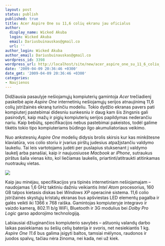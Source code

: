 ```yaml
---
layout: post
status: publish
published: true
title: Acer Aspire One su 11,6 colių ekranu jau oficialus
author:
  display_name: Wicked Akuba
  login: Wicked Akuba
  email: Dariusbuinauskas@gmail.co
  url: ''
author_login: Wicked Akuba
author_email: Dariusbuinauskas@gmail.co
wordpress_id: 3398
wordpress_url: http://localhost/site/new/acer_aspire_one_su_11_6_coliu_ekranu_jau_oficialus/
date: '2009-04-09 20:36:46 +0300'
date_gmt: '2009-04-09 20:36:46 +0300'
categories:
- Naujienos
---
```

<p>Didžiausia pasaulyje nešiojamųjų kompiuterių gamintoja <i>Acer</i> trečiadienį paskelbė apie <i>Aspire One</i> internetinių nešiojamųjų serijos atnaujinimą 11,6 colių įstrižainės ekraną turinčiu modeliu. Tokio dydžio ekranas pavers pati kompiuterį pastebimai didesniu sunkesniu ir daug kam šis žingsnis gali pasirodyti, kaip mažų ir pigių kompiuterių serijos papildymas nederančiu nariu. Kaip bebūtų, specifikacijos nebus pastebimai pakeistos, todėl galime tikėtis tokio tipo kompiuteriams būdingo ilgo akumuliatoriaus veikimo.</p>
<p>Nuo ankstesnių <i>Aspire One</i> modelių didysis brolis skirsis kur kas minkštesne klaviatūra, vos colio storiu ir įvarius pirštų judesius atpažįstančiu valdymo laukeliu. Tai leis vartotojams judėti per puslapius stuksenant į valdymo laukelį arba panašiai, kaip ir naujuosiuose <i>Macbook</i> ar <i>iPhone</i>, sutraukus pirštus šalia vienas kito, kol liečiamas laukelis, priartinti/atitraukti atitinkamas nuotraukų vietas. </p>
<p><img src="http://akuba.technews.lt/acer116aspireone.jpg" /></p>
<p>Kaip jau minėjau, specifikacijos yra tipinės internetiniam nešiojamajam – naudojamas 1,6 GHz taktiniu dažniu veikiantis <i>Intel Atom</i> procesorius, 160 GB talpos kietasis diskas bei <i>Windows XP </i> operacinė sistema. 11,6 colio įstrižainės skystųjų kristalų ekranas bus apšviestas LED elementų pagalba ir galės veikti iki 1366 x 768 raiška. Gamintojas kompiuteryje integravo ir vaizdo kamerą, 802.11 b/g WiFi, Bluetooth ir 3G modulius bei <i>Dolby Pro Logic</i> garso apdorojimo technologiją. </p>
<p>Labiausiai džiuginančios kompiuterio savybės – aštuonių valandų darbo laikas pasiekiamas su šešių celių baterija ir svoris, net nesiekiantis 1 kg. <i>Aspire One 11.6 </i>bus galima įsigyti baltos, tamsiai mėlynos, raudonos ir juodos spalvų, tačiau nėra žinoma, nei kada, nei už kiek. </p>
